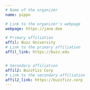 ```yaml
---
# Name of the organizer
name: pippo

# Link to the organizer's webpage
webpage: https://jane.doe

# Primary affiliation
affil: Buzz University
# Link to the primary affiliation
affil_link: https://buzz.edu


# Secondary affiliation
affil2: BuzzFizz Corp
# Link to the secondary affiliation
affil2_link: https://buzzfizz.corp
---
```

